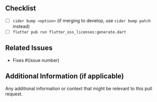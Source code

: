 ## Checklist

- [ ] `cider bump <option>` (if merging to develop, use `cider bump patch` instead)
- [ ] `flutter pub run flutter_oss_licenses:generate.dart`

## Related Issues
- Fixes #(issue number)

## Additional Information (if applicable)
Any additional information or context that might be relevant to this pull request.
